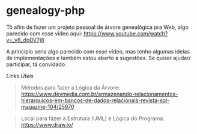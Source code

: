# genealogy-php

Tô afim de fazer um projeto pessoal de árvore genealógica pra Web, algo parecido com esse vídeo aqui: 
https://www.youtube.com/watch?v=_v8_doDV7j8

A princípio seria algo parecido com esse vídeo, mas tenho algumas ideias de implementações e também estou aberto a sugestões. 
Se quiser ajudar/ participar, tá convidado.

*Links Úteis*
> Métodos para fazer a Lógica da Árvore: <br/>
> https://www.devmedia.com.br/armazenando-relacionamentos-hierarquicos-em-bancos-de-dados-relacionais-revista-sql-magazine-104/25970

> Local para fazer a Estrutura (UML) e Lógica do Programa: <br/>
>https://www.draw.io/
